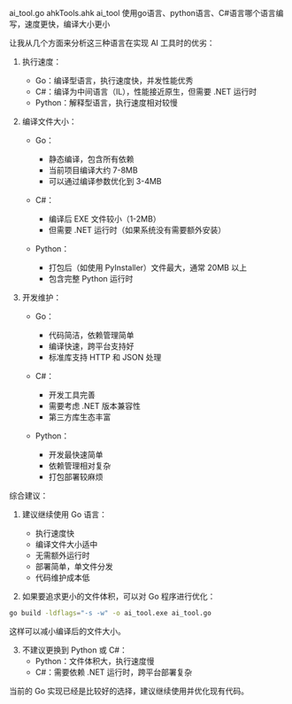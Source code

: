 ai_tool.go ahkTools.ahk ai_tool 使用go语言、python语言、C#语言哪个语言编写，速度更快，编译大小更小



让我从几个方面来分析这三种语言在实现 AI 工具时的优劣：

1. 执行速度：
   - Go：编译型语言，执行速度快，并发性能优秀
   - C#：编译为中间语言（IL），性能接近原生，但需要 .NET 运行时
   - Python：解释型语言，执行速度相对较慢

2. 编译文件大小：
   - Go：
     - 静态编译，包含所有依赖
     - 当前项目编译大约 7-8MB
     - 可以通过编译参数优化到 3-4MB
   
   - C#：
     - 编译后 EXE 文件较小（1-2MB）
     - 但需要 .NET 运行时（如果系统没有需要额外安装）
   
   - Python：
     - 打包后（如使用 PyInstaller）文件最大，通常 20MB 以上
     - 包含完整 Python 运行时

3. 开发维护：
   - Go：
     - 代码简洁，依赖管理简单
     - 编译快速，跨平台支持好
     - 标准库支持 HTTP 和 JSON 处理
   
   - C#：
     - 开发工具完善
     - 需要考虑 .NET 版本兼容性
     - 第三方库生态丰富
   
   - Python：
     - 开发最快速简单
     - 依赖管理相对复杂
     - 打包部署较麻烦

综合建议：
1. 建议继续使用 Go 语言：
   - 执行速度快
   - 编译文件大小适中
   - 无需额外运行时
   - 部署简单，单文件分发
   - 代码维护成本低

2. 如果要追求更小的文件体积，可以对 Go 程序进行优化：
```bash
go build -ldflags="-s -w" -o ai_tool.exe ai_tool.go
```
这样可以减小编译后的文件大小。

3. 不建议更换到 Python 或 C#：
   - Python：文件体积大，执行速度慢
   - C#：需要依赖 .NET 运行时，跨平台部署复杂

当前的 Go 实现已经是比较好的选择，建议继续使用并优化现有代码。